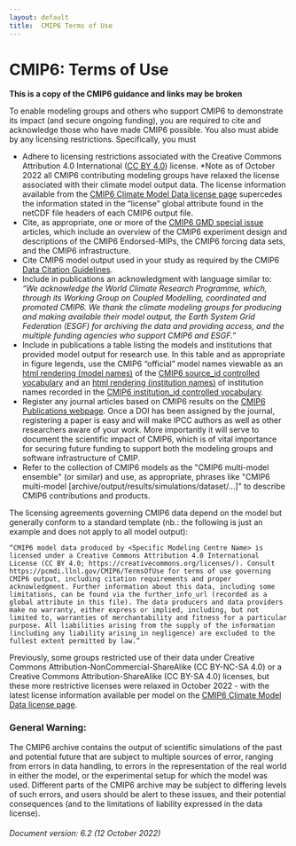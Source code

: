 ```yaml
---
layout: default
title:  CMIP6 Terms of Use
---
```


# CMIP6: Terms of Use

**This is a copy of the CMIP6 guidance and links may be broken**

To enable modeling groups and others who support CMIP6 to demonstrate its impact (and secure ongoing funding), you are required to cite and acknowledge those who have made CMIP6 possible. You also must abide by any licensing restrictions. Specifically, you must

* Adhere to licensing restrictions associated with the Creative Commons Attribution 4.0 International ([CC BY 4.0]) license. *Note as of October 2022 all CMIP6 contributing modeling groups have relaxed the license associated with their climate model output data. The license information available from the [CMIP6 Climate Model Data license page] supercedes the information stated in the “license” global attribute found in the netCDF file headers of each CMIP6 output file.
* Cite, as appropriate, one or more of the [CMIP6 GMD special issue] articles, which include an overview of the CMIP6 experiment design and descriptions of the CMIP6 Endorsed-MIPs, the CMIP6 forcing data sets, and the CMIP6 infrastructure.
* Cite CMIP6 model output used in your study as required by the CMIP6 [Data Citation Guidelines].
* Include in publications an acknowledgment with language similar to: *“We acknowledge the World Climate Research Programme, which, through its Working Group on Coupled Modelling, coordinated and promoted CMIP6. We thank the climate modeling groups for producing and making available their model output, the Earth System Grid Federation (ESGF) for archiving the data and providing access, and the multiple funding agencies who support CMIP6 and ESGF.”*
* Include in publications a table listing the models and institutions that provided model output for research use. In this table and as appropriate in figure legends, use the CMIP6 “official” model names viewable as an [html rendering (model names)] of the [CMIP6 source_id controlled vocabulary] and an [html rendering (institution names)] of institution names recorded in the [CMIP6 institution_id controlled vocabulary].
* Register any journal articles based on CMIP6 results on the [CMIP6 Publications webpage]. Once a DOI has been assigned by the journal, registering a paper is easy and will make IPCC authors as well as other researchers aware of your work. More importantly it will serve to document the scientific impact of CMIP6, which is of vital importance for securing future funding to support both the modeling groups and software infrastructure of CMIP.
* Refer to the collection of CMIP6 models as the "CMIP6 multi-model ensemble" (or similar) and use, as appropriate, phrases like "CMIP6 multi-model [archive/output/results/simulations/dataset/...]" to describe CMIP6 contributions and products.

The licensing agreements governing CMIP6 data depend on the model but generally conform to a standard template (nb.: the following is just an example and does not apply to all model output):

```
“CMIP6 model data produced by <Specific Modeling Centre Name> is licensed under a Creative Commons Attribution 4.0 International License (CC BY 4.0; https://creativecommons.org/licenses/). Consult https://pcmdi.llnl.gov/CMIP6/TermsOfUse for terms of use governing CMIP6 output, including citation requirements and proper acknowledgment. Further information about this data, including some limitations, can be found via the further_info_url (recorded as a global attribute in this file). The data producers and data providers make no warranty, either express or implied, including, but not limited to, warranties of merchantability and fitness for a particular purpose. All liabilities arising from the supply of the information (including any liability arising in negligence) are excluded to the fullest extent permitted by law.”
```

Previously, some groups restricted use of their data under Creative Commons Attribution-NonCommercial-ShareAlike (CC BY-NC-SA 4.0) or a Creative Commons Attribution-ShareAlike (CC BY-SA 4.0) licenses, but these more restrictive licenses were relaxed in October 2022 - with the latest license information available per model on the [CMIP6 Climate Model Data license page].

### General Warning:

The CMIP6 archive contains the output of scientific simulations of the past and potential future that are subject to multiple sources of error, ranging from errors in data handling, to errors in the representation of the real world in either the model, or the experimental setup for which the model was used. Different parts of the CMIP6 archive may be subject to differing levels of such errors, and users should be alert to these issues, and their potential consequences (and to the limitations of liability expressed in the data license).

###### Document version: 6.2 (12 October 2022)

[CC BY 4.0]: https://creativecommons.org/licenses/by/4.0/
[CMIP6 Climate Model Data license page]: https://wcrp-cmip.github.io/CMIP6_CVs/docs/CMIP6_source_id_licenses.html
[CMIP6 GMD special issue]: http://www.geosci-model-dev.net/special_issue590.html
[Data Citation Guidelines]: http://bit.ly/2gBCuqM
[html rendering (model names)]: https://wcrp-cmip.github.io/CMIP6_CVs/docs/CMIP6_source_id.html
[CMIP6 source_id controlled vocabulary]: https://github.com/WCRP-CMIP/CMIP6_CVs/blob/master/CMIP6_source_id.json
[html rendering (institution names)]: https://wcrp-cmip.github.io/CMIP6_CVs/docs/CMIP6_institution_id.html
[CMIP6 institution_id controlled vocabulary]: https://github.com/WCRP-CMIP/CMIP6_CVs/blob/master/CMIP6_institution_id.json
[CMIP6 Publications webpage]: https://cmip-publications.llnl.gov/view/CMIP6/